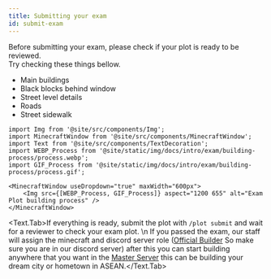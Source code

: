 ```yaml
---
title: Submitting your exam
id: submit-exam
---
```

Before submitting your exam, please check if your plot is ready to be reviewed.<br/>
Try checking these things bellow.
* Main buildings
* Black blocks behind window
* Street level details
* Roads 
* Street sidewalk

```mdx-code-block
import Img from '@site/src/components/Img';
import MinecraftWindow from '@site/src/components/MinecraftWindow';
import Text from '@site/src/components/TextDecoration';
import WEBP_Process from '@site/static/img/docs/intro/exam/building-process/process.webp';
import GIF_Process from '@site/static/img/docs/intro/exam/building-process/process.gif';

<MinecraftWindow useDropdown="true" maxWidth="600px">
    <Img src={[WEBP_Process, GIF_Process]} aspect="1200 655" alt="Exam Plot building process" />
</MinecraftWindow>
```

<Text.Tab>If everything is ready, submit the plot with `/plot submit` and wait for a reviewer to check your exam plot.
\n
If you passed the exam, our staff will assign the minecraft and discord server role ([Official Builder](../getting-started/builder-system#official-builder) So make sure you are in our discord server) after this you can start building anywhere that you want in the [Master Server](../getting-started/visiting#master-server) this can be building your dream city or hometown in ASEAN.</Text.Tab>

